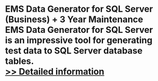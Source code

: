 # EMS Data Generator for SQL Server (Business) + 3 Year Maintenance<br />EMS Data Generator for SQL Server is an impressive tool for generating test data to SQL Server database tables.<br />[>> Detailed information](https://secure.shareit.com/shareit/product.html?productid=300067988&affiliateid=200057808)